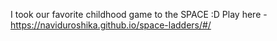 I took our favorite childhood game to the SPACE :D
Play here - https://naviduroshika.github.io/space-ladders/#/


